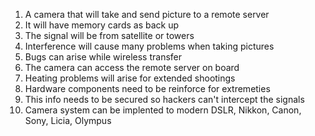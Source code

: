 1) A camera that will take and send picture to a remote server 
2) It will have memory cards as back up
3) The signal will be from satellite or towers
4) Interference will cause many problems when taking pictures
5) Bugs can arise while wireless transfer
6) The camera can access the remote server on board
7) Heating problems will arise for extended shootings
8) Hardware components need to be reinforce for extremeties
9) This info needs to be secured so hackers can't intercept the signals
10) Camera system can be implented to modern DSLR, Nikkon, Canon, Sony, Licia, Olympus